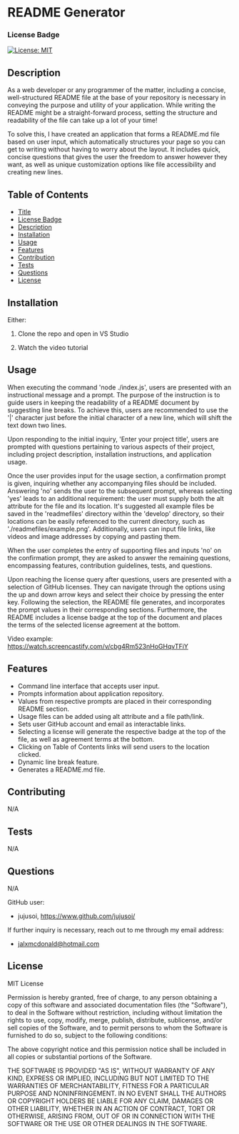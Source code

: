 
# README Generator
### License Badge
[![License: MIT](https://img.shields.io/badge/License-MIT-yellow.svg)](https://opensource.org/licenses/MIT)

## Description

As a web developer or any programmer of the matter, including a concise, well-structured README file at the base of your repository is necessary in conveying the purpose and utility of your application. While writing the README might be a straight-forward process, setting the structure and readability of the file can take up a lot of your time!

To solve this, I have created an application that forms a README.md file based on user input, which automatically structures your page so you can get to writing without having to worry about the layout. It includes quick, concise questions that gives the user the freedom to answer however they want, as well as unique customization options like file accessibility and creating new lines.

## Table of Contents

- [Title](#readme-generator)
- [License Badge](#license-badge)
- [Description](#description)
- [Installation](#installation)
- [Usage](#usage)
- [Features](#features)
- [Contribution](#contributing)
- [Tests](#tests)
- [Questions](#questions)
- [License](#license)

## Installation

Either: 

1. Clone the repo and open in VS Studio 

2. Watch the video tutorial

## Usage

When executing the command 'node ./index.js', users are presented with an instructional message and a prompt. The purpose of the instruction is to guide users in keeping the readability of a README document by suggesting line breaks. To achieve this, users are recommended to use the '|' character just before the initial character of a new line, which will shift the text down two lines.

Upon responding to the initial inquiry, 'Enter your project title', users are prompted with questions pertaining to various aspects of their project, including project description, installation instructions, and application usage.

Once the user provides input for the usage section, a confirmation prompt is given, inquiring whether any accompanying files should be included. Answering 'no' sends the user to the subsequent prompt, whereas selecting 'yes' leads to an additional requirement: the user must supply both the alt attribute for the file and its location. It's suggested all example files be saved in the 'readmefiles' directory within the 'develop' directory, so their locations can be easily referenced to the current directory, such as './readmefiles/example.png'. Additionally, users can input file links, like videos and image addresses by copying and pasting them.

When the user completes the entry of supporting files and inputs 'no' on the confirmation prompt, they are asked to answer the remaining questions, encompassing features, contribution guidelines, tests, and questions.

Upon reaching the license query after questions, users are presented with a selection of GitHub licenses. They can navigate through the options using the up and down arrow keys and select their choice by pressing the enter key. Following the selection, the README file generates, and incorporates the prompt values in their corresponding sections. Furthermore, the README includes a license badge at the top of the document and places the terms of the selected license agreement at the bottom.

Video example:
https://watch.screencastify.com/v/cbg4Rm523nHoGHqvTFiY

## Features

- Command line interface that accepts user input.
- Prompts information about application repository.
- Values from respective prompts are placed in their corresponding README section.
- Usage files can be added using alt attribute and a file path/link.
- Sets user GitHub account and email as interactable links.
- Selecting a license will generate the respective badge at the top of the file, as well as agreement terms at the bottom.
- Clicking on Table of Contents links will send users to the location clicked.
- Dynamic line break feature.
- Generates a README.md file.

## Contributing

N/A

## Tests

N/A

## Questions

N/A

GitHub user:
- jujusoi, https://www.github.com/jujusoi/

If further inquiry is necessary, reach out to me through my email address: 
- jalxmcdonald@hotmail.com

## License

MIT License

Permission is hereby granted, free of charge, to any person obtaining a copy of this software and associated documentation files (the "Software"), to deal in the Software without restriction, including without limitation the rights to use, copy, modify, merge, publish, distribute, sublicense, and/or sell copies of the Software, and to permit persons to whom the Software is furnished to do so, subject to the following conditions:

The above copyright notice and this permission notice shall be included in all copies or substantial portions of the Software.
    
THE SOFTWARE IS PROVIDED "AS IS", WITHOUT WARRANTY OF ANY KIND, EXPRESS OR IMPLIED, INCLUDING BUT NOT LIMITED TO THE WARRANTIES OF MERCHANTABILITY, FITNESS FOR A PARTICULAR PURPOSE AND NONINFRINGEMENT. IN NO EVENT SHALL THE AUTHORS OR COPYRIGHT HOLDERS BE LIABLE FOR ANY CLAIM, DAMAGES OR OTHER LIABILITY, WHETHER IN AN ACTION OF CONTRACT, TORT OR OTHERWISE, ARISING FROM, OUT OF OR IN CONNECTION WITH THE SOFTWARE OR THE USE OR OTHER DEALINGS IN THE SOFTWARE.
  